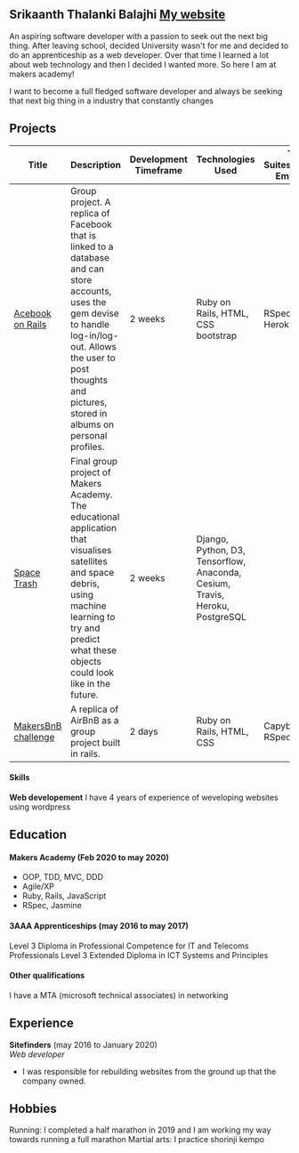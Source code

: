 ## Srikaanth Thalanki Balajhi <a href="https://srikaanth.com/">My website</a>

An aspiring software developer with a passion to seek out the next big thing. After leaving school, decided University wasn't for me and decided to do an apprenticeship as a web developer. Over that time I learned a lot about web technology and then I decided I wanted more. So here I am at makers academy!

I want to become a full fledged software developer and always be seeking that next big thing in a industry that constantly changes

## Projects
| Title | Description | Development Timeframe | Technologies Used | Test Suites/CIs/CDs Employed |
|--|--|--|--|--|
|<a href="https://github.com/lilawalker/acebook-smooth-railing">Acebook on Rails</a> | Group project. A replica of Facebook that is linked to a database and can store accounts, uses the gem devise to handle log-in/log-out. Allows the user to post thoughts and pictures, stored in albums on personal profiles. | 2 weeks | Ruby on Rails, HTML, CSS bootstrap | RSpec, Travis, Heroku |
|<a href="https://github.com/The-Mech-Squad/the_mech_squad">Space Trash</a> | Final group project of Makers Academy. The educational application that visualises satellites and space debris, using machine learning to try and predict what these objects could look like in the future. | 2 weeks | Django, Python, D3, Tensorflow, Anaconda, Cesium, Travis, Heroku, PostgreSQL
  |<a href="https://github.com/WilliamJGrace/Makersbnb">MakersBnB challenge</a> | A replica of AirBnB as a group project built in rails. | 2 days | Ruby on Rails, HTML, CSS | Capybara, RSpec, Travis|


#### Skills
**Web developement**
I have 4 years of experience of weveloping websites using wordpress


## Education

#### Makers Academy (Feb 2020 to may 2020)

- OOP, TDD, MVC, DDD
- Agile/XP
- Ruby, Rails, JavaScript
- RSpec, Jasmine

#### 3AAA Apprenticeships (may 2016 to may 2017)
Level 3 Diploma in Professional Competence for IT and Telecoms Professionals
Level 3 Extended Diploma in ICT Systems and Principles


#### Other qualifications
I have a MTA (microsoft technical associates) in networking

## Experience

**Sitefinders** (may 2016 to January 2020)    
*Web developer*  
- I was responsible for rebuilding websites from the ground up that the company owned.

## Hobbies
Running: I completed a half marathon in 2019 and I am working my way towards running a full marathon
Martial arts: I practice shorinji kempo
